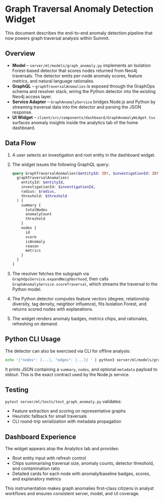 # Graph Traversal Anomaly Detection Widget

This document describes the end-to-end anomaly detection pipeline that now powers graph traversal analysis within Summit.

## Overview

* **Model** – `server/ml/models/graph_anomaly.py` implements an Isolation Forest-based detector that scores nodes returned from Neo4j traversals. The detector emits per-node anomaly scores, feature metrics, and natural language rationales.
* **GraphQL** – `graphTraversalAnomalies` is exposed through the GraphOps schema and resolver stack, wiring the Python detector into the existing Neo4j access layer.
* **Service Adapter** – `GraphAnomalyService` bridges Node.js and Python by streaming traversal data into the detector and parsing the JSON response.
* **UI Widget** – `client/src/components/dashboard/GraphAnomalyWidget.tsx` surfaces anomaly insights inside the analytics tab of the home dashboard.

## Data Flow

1. A user selects an investigation and root entity in the dashboard widget.
2. The widget issues the following GraphQL query:

   ```graphql
   query GraphTraversalAnomalies($entityId: ID!, $investigationId: ID!, $radius: Int, $threshold: Float) {
     graphTraversalAnomalies(
       entityId: $entityId,
       investigationId: $investigationId,
       radius: $radius,
       threshold: $threshold
     ) {
       summary {
         totalNodes
         anomalyCount
         threshold
       }
       nodes {
         id
         score
         isAnomaly
         reason
         metrics
       }
     }
   }
   ```

3. The resolver fetches the subgraph via `GraphOpsService.expandNeighborhood`, then calls `GraphAnomalyService.scoreTraversal`, which streams the traversal to the Python model.
4. The Python detector computes feature vectors (degree, relationship diversity, tag density, neighbor influence), fits Isolation Forest, and returns scored nodes with explanations.
5. The widget renders anomaly badges, metrics chips, and rationales, refreshing on demand.

## Python CLI Usage

The detector can also be exercised via CLI for offline analysis:

```bash
echo '{"nodes": [...], "edges": [...]} ' | python3 server/ml/models/graph_anomaly.py --threshold 0.55
```

It prints JSON containing a `summary`, `nodes`, and optional `metadata` payload to stdout. This is the exact contract used by the Node.js service.

## Testing

`pytest server/ml/tests/test_graph_anomaly.py` validates:

* Feature extraction and scoring on representative graphs
* Heuristic fallback for small traversals
* CLI round-trip serialization with metadata propagation

## Dashboard Experience

The widget appears atop the Analytics tab and provides:

* Root entity input with refresh control
* Chips summarising traversal size, anomaly counts, detector threshold, and contamination ratio
* Detailed cards for each node with anomaly/baseline badges, scores, and explanatory metrics

This instrumentation makes graph anomalies first-class citizens in analyst workflows and ensures consistent server, model, and UI coverage.
